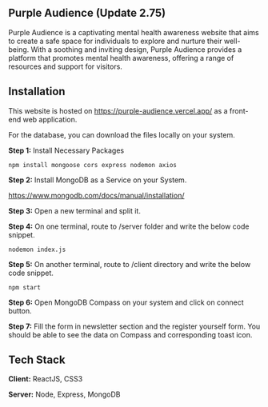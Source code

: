 
## Purple Audience (Update 2.75)

Purple Audience is a captivating mental health awareness website that aims to create a safe space for individuals to explore and nurture their well-being. With a soothing and inviting design, Purple Audience provides a platform that promotes mental health awareness, offering a range of resources and support for visitors.

## Installation

This website is hosted on https://purple-audience.vercel.app/ as a front-end web application.

For the database, you can download the files locally on your system.

**Step 1:** Install Necessary Packages
```
npm install mongoose cors express nodemon axios
```
**Step 2:** Install MongoDB as a Service on your System.

https://www.mongodb.com/docs/manual/installation/

**Step 3:** Open a new terminal and split it.

**Step 4:** On one terminal, route to /server folder and write the below code snippet.
```
nodemon index.js
```

**Step 5:** On another terminal, route to /client directory and write the below code snippet.
```
npm start
```

**Step 6:** Open MongoDB Compass on your system and click on connect button.

**Step 7:** Fill the form in newsletter section and the register yourself form. You should be able to see the data on Compass and corresponding toast icon.


## Tech Stack

**Client:** ReactJS, CSS3

**Server:** Node, Express, MongoDB


